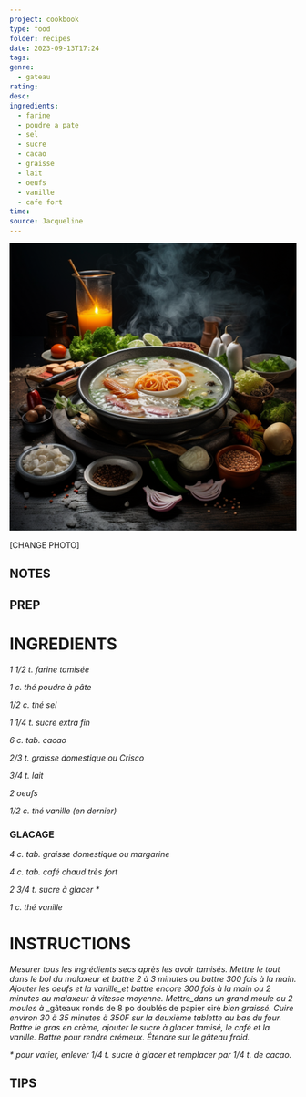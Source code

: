```yaml
---
project: cookbook
type: food
folder: recipes
date: 2023-09-13T17:24
tags: 
genre:
  - gateau
rating: 
desc: 
ingredients:
  - farine
  - poudre a pate
  - sel
  - sucre
  - cacao
  - graisse
  - lait
  - oeufs
  - vanille
  - cafe fort
time: 
source: Jacqueline
---
```


![IMAGE](_default.png)


[CHANGE PHOTO]


## NOTES




## PREP


# INGREDIENTS

_1 1/2 t. farine tamisée_

_1 c. thé poudre à pâte_

_1/2 c. thé sel_

_1 1/4 t. sucre extra fin_

_6 c. tab. cacao_

_2/3 t. graisse domestique ou Crisco_

_3/4 t. lait_

_2 oeufs_

_1/2 c. thé vanille (en dernier)_


### GLACAGE

_4 c. tab. graisse domestique ou margarine_

_4 c. tab. café chaud très fort_

_2 3/4 t. sucre à glacer *_

_1 c. thé vanille_




# INSTRUCTIONS

_Mesurer tous les ingrédients secs après les_
_avoir tamisés. Mettre le tout dans le bol du_
_malaxeur et battre 2 à 3 minutes ou battre_
_300 fois à la main. Ajouter les oeufs et la_
_vanille_et battre encore 300 fois à la main_
_ou 2 minutes au malaxeur à vitesse moyenne._
_Mettre_dans un grand moule ou 2 moules à_
_gâteaux ronds de 8 po doublés de papier ciré
_bien graissé. Cuire environ 30 à 35 minutes à_
_350F sur la deuxième tablette au bas du four._
_Battre le gras en crème, ajouter le sucre à glacer_
_tamisé, le café et la vanille. Battre pour_
_rendre crémeux. Étendre sur le gâteau froid._

_* pour varier, enlever 1/4 t. sucre à glacer et_
_remplacer par 1/4 t. de cacao._




## TIPS



